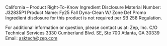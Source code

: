  
 
 
California – Product Right-To-Know Ingredient Disclosure 
Material Number: J32835P1 
Product Name: Fy25 Fall Dyna-Clean W/ Zone Def Promo 
Ingredient disclosure for this product is not required per SB 258 Regulation. 
 
For additional information or question, please contact us at: 
Zep, Inc. 
C/O Technical Services 
3330 Cumberland Blvd. SE, Ste 700 
Atlanta, GA 30339 
Email: asktech@zep.com 
 
 
 
 

